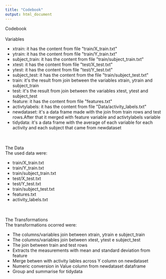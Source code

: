 ```yaml
---
title: "Codebook"
output: html_document
---
```


<t1>Codebook</t1> </br> </br> <t2>Variables</t2> </br>
<ul>
  <li>
xtrain: it has the content from file "train/X_train.txt"
</li>
  <li>
ytrain: it has the content from file "train/Y_train.txt"
</li>
  <li>
subject_train: it has the content from file "train/subject_train.txt"
</li>
  <li>
xtest: it has the content from file "test/X_test.txt"
</li>
  <li>
ytest: it has the content from file "test/Y_test.txt"
</li>
  <li>
subject_test: it has the content from the file "train/subject_test.txt"
</li>
  <li>
train: it's the result from join between the variables xtrain, ytrain and subject_train
</li>
  <li>
test: it's the result from join between the variables xtest, ytest and subject_test
</li>
  <li>
feature: it has the content from file "features.txt"
</li>
  <li>
activtylabels: it has the content from file "Data/activity_labels.txt"
</li>  
  <li>
newdataset: it's a data frame made with the join from train rows and test rows.After that it merged with feature variable and activtylabels variable
</li>
  <li>
tidydata: it's a data frame with the average of each variable for each activity and each subject that came from newdataset
</li>
</ul>
<br /> <br /> <t2>The Data</t2> </br> The used data were:
<ul>
  <li>
train/X_train.txt
</li>
  <li>
train/Y_train.txt
</li>
  <li>
train/subject_train.txt
</li>
  <li>
test/X_test.txt
</li>
  <li>
test/Y_test.txt
</li>
  <li>
train/subject_test.txt
</li>  
  <li>
features.txt
</li>
  <li>
activity_labels.txt
</li>
</ul>
<br /> <br /> <t2>The Transformations</t2> </br> The transformations ocorred were:
<ul>
  <li>
The columns/variables join between xtrain, ytrain e subject_train
</li>
  <li>
The columns/variables join between xtest, ytest e subject_test
</li>
  <li>
The join between train and test rows
</li>
  <li>
Extracts the measurements with mean and standard deviation from feature
</li>
  <li>
Merge betwen with activity lables across Y column on newdataset
</li>
  <li>
Numeric conversion in Value column from newdataset dataframe
</li>  
<li>
Group and summarise for tidydata
</li>
</ul>